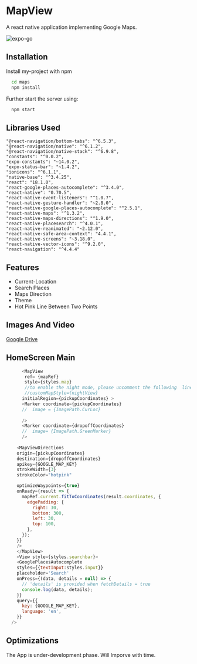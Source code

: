 
# MapView

A react native application implementing Google Maps.

![expo-go](https://user-images.githubusercontent.com/76910737/214979777-a2649f3e-239b-46a5-926d-676273ac34d5.svg)




## Installation

Install my-project with npm

```bash
  cd maps
  npm install 
```
Further start the server using: 

```bash
  npm start
```

## Libraries Used

    "@react-navigation/bottom-tabs": "^6.5.3",
    "@react-navigation/native": "^6.1.2",
    "@react-navigation/native-stack": "^6.9.8",
    "constants": "^0.0.2",
    "expo-constants": "~14.0.2",
    "expo-status-bar": "~1.4.2",
    "ionicons": "^6.1.1",
    "native-base": "^3.4.25",
    "react": "18.1.0",
    "react-google-places-autocomplete": "^3.4.0",
    "react-native": "0.70.5",
    "react-native-event-listeners": "^1.0.7",
    "react-native-gesture-handler": "~2.8.0",
    "react-native-google-places-autocomplete": "^2.5.1",
    "react-native-maps": "^1.3.2",
    "react-native-maps-directions": "^1.9.0",
    "react-native-placesearch": "^4.0.1",
    "react-native-reanimated": "~2.12.0",
    "react-native-safe-area-context": "4.4.1",
    "react-native-screens": "~3.18.0",
    "react-native-vector-icons": "^9.2.0",
    "react-navigation": "^4.4.4" 


## Features

- Current-Location
- Search Places
- Maps Direction
- Theme
- Hot Pink Line Between Two Points


## Images And Video

[Google Drive](https://drive.google.com/drive/folders/1slWkDukaRZMsxFrlK2HYRmp2ZeSl9a7r?usp=sharing)


## HomeScreen Main


```javascript
      <MapView
       ref= {mapRef}
       style={styles.map}
       //to enable the night mode, please uncomment the following  linee
       //customMapStyle={nightView}
      initialRegion={pickupCoordinates} >
      <Marker coordinate={pickupCoordinates} 
      //  image = {ImagePath.CurLoc}
            
      />
      <Marker coordinate={dropoffCoordinates} 
      //  image= {ImagePath.GreenMarker}
      />
      
    <MapViewDirections
    origin={pickupCoordinates}
    destination={dropoffCoordinates}
    apikey={GOOGLE_MAP_KEY}
    strokeWidth={3}
    strokeColor="hotpink"

    optimizeWaypoints={true}
    onReady={result => {
      mapRef.current.fitToCoordinates(result.coordinates, {
        edgePadding: {
          right: 30,
          bottom: 300,
          left: 30,
          top: 100,
        },
      });
    }}
    />
    </MapView>
    <View style={styles.searchbar}>
    <GooglePlacesAutocomplete
    styles={{textInput:styles.input}}
    placeholder='Search'
    onPress={(data, details = null) => {
      // 'details' is provided when fetchDetails = true
      console.log(data, details);
    }}
    query={{
      key: {GOOGLE_MAP_KEY},
      language: 'en',
    }}
  />
```


## Optimizations

The App is under-development phase. Will Imporve with time.

